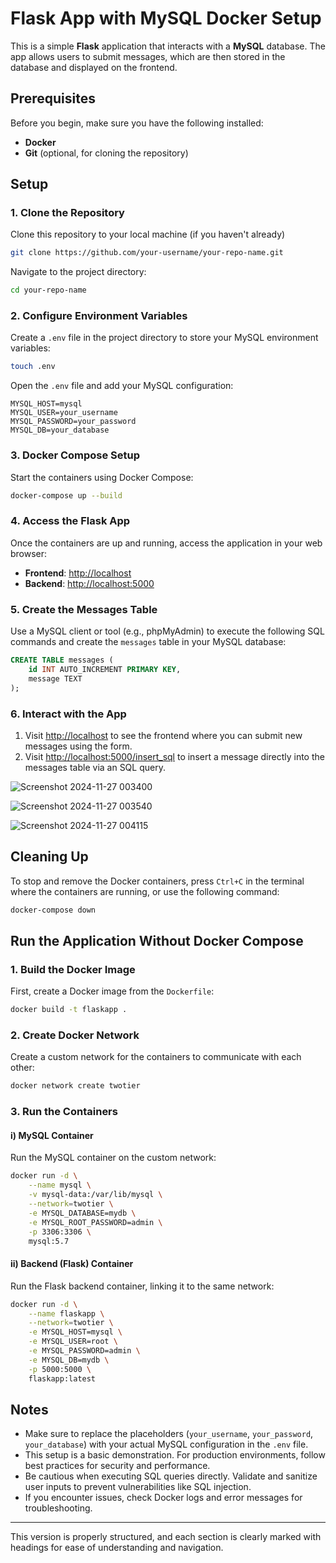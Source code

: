 # Flask App with MySQL Docker Setup

This is a simple **Flask** application that interacts with a **MySQL** database. The app allows users to submit messages, which are then stored in the database and displayed on the frontend.

## Prerequisites

Before you begin, make sure you have the following installed:

- **Docker**
- **Git** (optional, for cloning the repository)

## Setup

### 1. Clone the Repository

Clone this repository to your local machine (if you haven't already)


```bash
git clone https://github.com/your-username/your-repo-name.git
```

Navigate to the project directory:

```bash
cd your-repo-name
```

### 2. Configure Environment Variables

Create a `.env` file in the project directory to store your MySQL environment variables:

```bash
touch .env
```

Open the `.env` file and add your MySQL configuration:

```env
MYSQL_HOST=mysql
MYSQL_USER=your_username
MYSQL_PASSWORD=your_password
MYSQL_DB=your_database
```

### 3. Docker Compose Setup

Start the containers using Docker Compose:

```bash
docker-compose up --build
```

### 4. Access the Flask App

Once the containers are up and running, access the application in your web browser:

- **Frontend**: [http://localhost](http://localhost)
- **Backend**: [http://localhost:5000](http://localhost:5000)

### 5. Create the Messages Table

Use a MySQL client or tool (e.g., phpMyAdmin) to execute the following SQL commands and create the `messages` table in your MySQL database:

```sql
CREATE TABLE messages (
    id INT AUTO_INCREMENT PRIMARY KEY,
    message TEXT
);
```

### 6. Interact with the App

1. Visit [http://localhost](http://localhost) to see the frontend where you can submit new messages using the form.
2. Visit [http://localhost:5000/insert_sql](http://localhost:5000/insert_sql) to insert a message directly into the messages table via an SQL query.

![Screenshot 2024-11-27 003400](https://github.com/user-attachments/assets/53f3c248-fa3b-446a-ab94-edb5708f09a1)

![Screenshot 2024-11-27 003540](https://github.com/user-attachments/assets/f2a9dbf7-8662-46fa-b3c1-70f4e879228d)

![Screenshot 2024-11-27 004115](https://github.com/user-attachments/assets/85720b22-5b03-403f-bca8-0052a82d84d5)


## Cleaning Up

To stop and remove the Docker containers, press `Ctrl+C` in the terminal where the containers are running, or use the following command:

```bash
docker-compose down
```

## Run the Application Without Docker Compose

### 1. Build the Docker Image

First, create a Docker image from the `Dockerfile`:

```bash
docker build -t flaskapp .
```

### 2. Create Docker Network

Create a custom network for the containers to communicate with each other:

```bash
docker network create twotier
```

### 3. Run the Containers

#### i) MySQL Container

Run the MySQL container on the custom network:

```bash
docker run -d \
    --name mysql \
    -v mysql-data:/var/lib/mysql \
    --network=twotier \
    -e MYSQL_DATABASE=mydb \
    -e MYSQL_ROOT_PASSWORD=admin \
    -p 3306:3306 \
    mysql:5.7
```

#### ii) Backend (Flask) Container

Run the Flask backend container, linking it to the same network:


```bash
docker run -d \
    --name flaskapp \
    --network=twotier \
    -e MYSQL_HOST=mysql \
    -e MYSQL_USER=root \
    -e MYSQL_PASSWORD=admin \
    -e MYSQL_DB=mydb \
    -p 5000:5000 \
    flaskapp:latest
```


## Notes

- Make sure to replace the placeholders (`your_username`, `your_password`, `your_database`) with your actual MySQL configuration in the `.env` file.
- This setup is a basic demonstration. For production environments, follow best practices for security and performance.
- Be cautious when executing SQL queries directly. Validate and sanitize user inputs to prevent vulnerabilities like SQL injection.
- If you encounter issues, check Docker logs and error messages for troubleshooting.

---

This version is properly structured, and each section is clearly marked with headings for ease of understanding and navigation.
